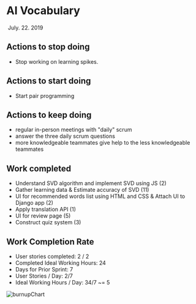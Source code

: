 # AI Vocabulary

​																										July. 22. 2019

## Actions to stop doing 

- Stop working on learning spikes.

## Actions to start doing

- Start pair programming 


## Actions to keep doing

- regular in-person meetings with "daily" scrum
- answer the three daily scrum questions
- more knowledgeable teammates give help to the less knowledgeable teammates

## Work completed 


- Understand SVD algorithm and implement SVD using JS (2)
- Gather learning data & Estimate accuracy of SVD (11)
- UI for recommended words list using HTML and CSS & Attach UI to Django app (2)
- Apply translation API (1)
- UI for review page (5)
- Construct quiz system (3)


## Work Completion Rate
- User stories completed: 2 / 2
- Completed Ideal Working Hours: 24
- Days for Prior Sprint: 7
- User Stories / Day: 2/7 
- Ideal Working Hours / Day: 34/7 ~= 5

![burnupChart](./finalBurnUpChart.jpeg)
